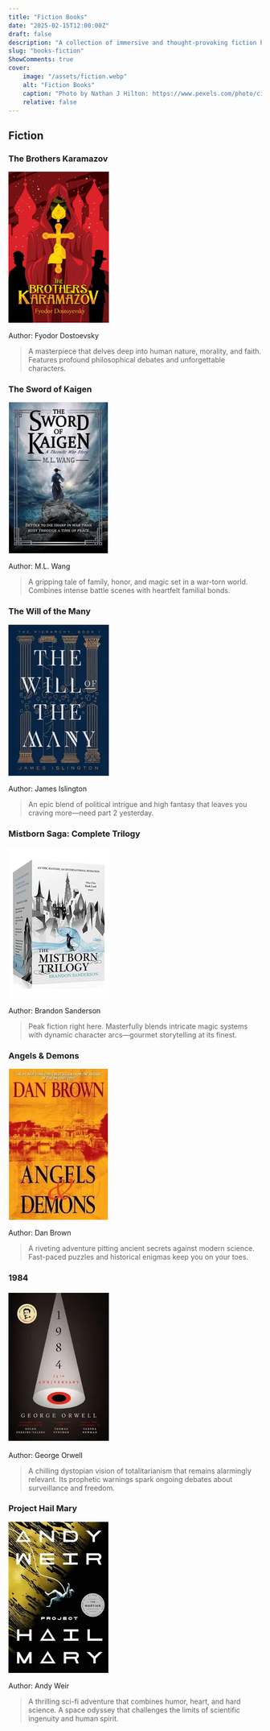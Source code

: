 ```yaml
---
title: "Fiction Books"
date: "2025-02-15T12:00:00Z"
draft: false
description: "A collection of immersive and thought-provoking fiction books spanning various genres."
slug: "books-fiction"
ShowComments: true
cover:
    image: "/assets/fiction.webp"
    alt: "Fiction Books"
    caption: "Photo by Nathan J Hilton: https://www.pexels.com/photo/cinematic-shot-of-a-sci-fi-droid-at-galaxy-s-edge-30691849/"
    relative: false
---
```


<link rel="stylesheet" href="css/extended/z_custom.css">

<div class="book-container">

## <span class="book-title-main">Fiction</span>

### <span class="book-subtitle">The Brothers Karamazov</span>
<div class="book-cover">
  <img src="/assets/brotherskaramazov.jpeg" alt="The Brothers Karamazov Cover" width="200" height="300">
</div>
<p class="author">Author: Fyodor Dostoevsky</p>
<blockquote class="review">
A masterpiece that delves deep into human nature, morality, and faith. Features profound philosophical debates and unforgettable characters.
</blockquote>

### <span class="book-subtitle">The Sword of Kaigen</span>
<div class="book-cover">
  <img src="/assets/swordofkaigen.webp" alt="The Sword of Kaigen Cover" width="200" height="300">
</div>
<p class="author">Author: M.L. Wang</p>
<blockquote class="review">
A gripping tale of family, honor, and magic set in a war-torn world. Combines intense battle scenes with heartfelt familial bonds.
</blockquote>

### <span class="book-subtitle">The Will of the Many</span>
<div class="book-cover">
  <img src="/assets/thewillofthemany.webp" alt="The Will of the Many Cover" width="200" height="300">
</div>
<p class="author">Author: James Islington</p>
<blockquote class="review">
An epic blend of political intrigue and high fantasy that leaves you craving more—need part 2 yesterday.
</blockquote>

### <span class="book-subtitle">Mistborn Saga: Complete Trilogy</span>
<div class="book-cover">
  <img src="/assets/mistborn.webp" alt="Mistborn Saga Cover" width="200" height="300">
</div>
<p class="author">Author: Brandon Sanderson</p>
<blockquote class="review">
Peak fiction right here. Masterfully blends intricate magic systems with dynamic character arcs—gourmet storytelling at its finest.
</blockquote>

### <span class="book-subtitle">Angels & Demons</span>
<div class="book-cover">
  <img src="/assets/angelsdemon.webp" alt="Angels & Demons Cover" width="200" height="300">
</div>
<p class="author">Author: Dan Brown</p>
<blockquote class="review">
A riveting adventure pitting ancient secrets against modern science. Fast-paced puzzles and historical enigmas keep you on your toes.
</blockquote>

### <span class="book-subtitle">1984</span>
<div class="book-cover">
  <img src="/assets/1984.webp" alt="1984 Cover" width="200" height="300">
</div>
<p class="author">Author: George Orwell</p>
<blockquote class="review">
A chilling dystopian vision of totalitarianism that remains alarmingly relevant. Its prophetic warnings spark ongoing debates about surveillance and freedom.
</blockquote>

### <span class="book-subtitle">Project Hail Mary</span>
<div class="book-cover">
  <img src="/assets/hailmary.webp" alt="Project Hail Mary Cover" width="200" height="300">
</div>
<p class="author">Author: Andy Weir</p>
<blockquote class="review">
A thrilling sci-fi adventure that combines humor, heart, and hard science. A space odyssey that challenges the limits of scientific ingenuity and human spirit.
</blockquote>

</div>
